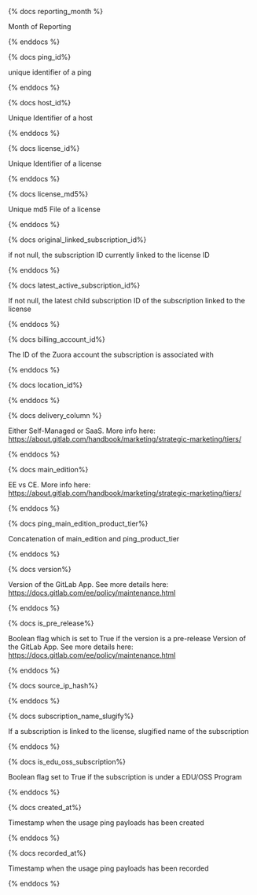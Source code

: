{% docs reporting_month %}

Month of Reporting

{% enddocs %}

{% docs ping_id%}

unique identifier of a ping

{% enddocs %}

{% docs host_id%}

Unique Identifier of a host

{% enddocs %}

{% docs license_id%}

Unique Identifier of a license

{% enddocs %}

{% docs license_md5%}

Unique md5 File of a license

{% enddocs %}

{% docs original_linked_subscription_id%}

if not null, the subscription ID currently linked to the license ID

{% enddocs %}

{% docs latest_active_subscription_id%}

If not null, the latest child subscription ID of the subscription linked to the license

{% enddocs %}

{% docs billing_account_id%}

The ID of the Zuora account the subscription is associated with

{% enddocs %}

{% docs location_id%}		

{% enddocs %}

{% docs delivery_column %}

Either Self-Managed or SaaS. More info here: https://about.gitlab.com/handbook/marketing/strategic-marketing/tiers/

{% enddocs %}

{% docs main_edition%}

EE vs CE. More info here: https://about.gitlab.com/handbook/marketing/strategic-marketing/tiers/

{% enddocs %}

{% docs ping_main_edition_product_tier%}

Concatenation of main_edition and ping_product_tier

{% enddocs %}

{% docs version%}

Version of the GitLab App. See more details here: https://docs.gitlab.com/ee/policy/maintenance.html

{% enddocs %}

{% docs is_pre_release%}

Boolean flag which is set to True if the version is a pre-release Version of the GitLab App. See more details here: https://docs.gitlab.com/ee/policy/maintenance.html

{% enddocs %}

{% docs source_ip_hash%}		

{% enddocs %}

{% docs subscription_name_slugify%}

If a subscription is linked to the license, slugified name of the subscription

{% enddocs %}

{% docs is_edu_oss_subscription%}

Boolean flag set to True if the subscription is under a EDU/OSS Program

{% enddocs %}

{% docs created_at%}

Timestamp when the usage ping payloads has been created

{% enddocs %}

{% docs recorded_at%}

Timestamp when the usage ping payloads has been recorded

{% enddocs %}
